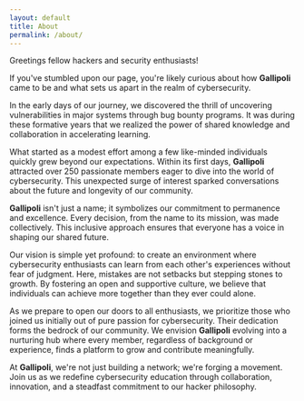 ```yaml
---
layout: default
title: About
permalink: /about/
---
```


Greetings fellow hackers and security enthusiasts!

If you've stumbled upon our page, you're likely curious about how **Gallipoli** came to be and what sets us apart in the realm of cybersecurity.

In the early days of our journey, we discovered the thrill of uncovering vulnerabilities in major systems through bug bounty programs. It was during these formative years that we realized the power of shared knowledge and collaboration in accelerating learning.

What started as a modest effort among a few like-minded individuals quickly grew beyond our expectations. Within its first days, **Gallipoli** attracted over 250 passionate members eager to dive into the world of cybersecurity. This unexpected surge of interest sparked conversations about the future and longevity of our community.

**Gallipoli** isn't just a name; it symbolizes our commitment to permanence and excellence. Every decision, from the name to its mission, was made collectively. This inclusive approach ensures that everyone has a voice in shaping our shared future.

Our vision is simple yet profound: to create an environment where cybersecurity enthusiasts can learn from each other's experiences without fear of judgment. Here, mistakes are not setbacks but stepping stones to growth. By fostering an open and supportive culture, we believe that individuals can achieve more together than they ever could alone.

As we prepare to open our doors to all enthusiasts, we prioritize those who joined us initially out of pure passion for cybersecurity. Their dedication forms the bedrock of our community. We envision **Gallipoli** evolving into a nurturing hub where every member, regardless of background or experience, finds a platform to grow and contribute meaningfully.

At **Gallipoli**, we're not just building a network; we're forging a movement. Join us as we redefine cybersecurity education through collaboration, innovation, and a steadfast commitment to our hacker philosophy.